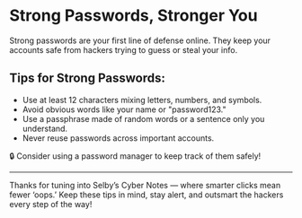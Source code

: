 # Strong Passwords, Stronger You

Strong passwords are your first line of defense online. They keep your accounts safe from hackers trying to guess or steal your info.

## Tips for Strong Passwords:
- Use at least 12 characters mixing letters, numbers, and symbols.
- Avoid obvious words like your name or "password123."
- Use a passphrase made of random words or a sentence only you understand.
- Never reuse passwords across important accounts.

🔒 Consider using a password manager to keep track of them safely!

---

Thanks for tuning into Selby’s Cyber Notes — where smarter clicks mean fewer ‘oops.’ Keep these tips in mind, stay alert, and outsmart the hackers every step of the way!
